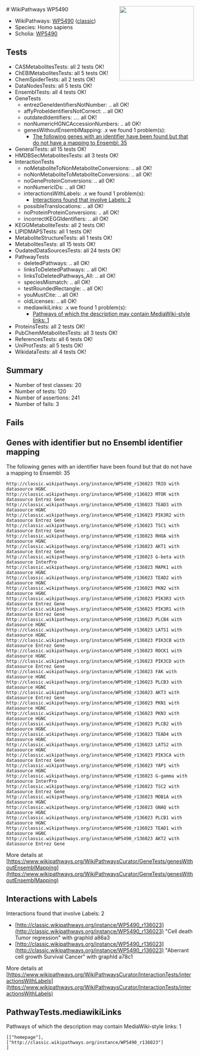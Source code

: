 <img style="float: right; width: 200px" src="https://upload.wikimedia.org/wikipedia/commons/thumb/8/83/Wplogo_with_text_500.png/640px-Wplogo_with_text_500.png" />
# WikiPathways WP5490

* WikiPathways: [WP5490](https://wikipathways.org/pathways/WP5490) ([classic](https://classic.wikipathways.org/instance/WP5490))
* Species: Homo sapiens
* Scholia: [WP5490](https://scholia.toolforge.org/wikipathways/WP5490)
## Tests
* CASMetabolitesTests: all 2 tests OK!
* ChEBIMetabolitesTests: all 5 tests OK!
* ChemSpiderTests: all 2 tests OK!
* DataNodesTests: all 5 tests OK!
* EnsemblTests: all 4 tests OK!
* GeneTests
    * entrezGeneIdentifiersNotNumber: .. all OK!
    * affyProbeIdentifiersNotCorrect: .. all OK!
    * outdatedIdentifiers: .... all OK!
    * nonNumericHGNCAccessionNumbers: .. all OK!
    * genesWithoutEnsemblMapping: .x we found 1 problem(s):
        * [The following genes with an identifier have been found but that do not have a mapping to Ensembl: 35](#c4e54350)
* GeneralTests: all 15 tests OK!
* HMDBSecMetabolitesTests: all 3 tests OK!
* InteractionTests
    * noMetaboliteToNonMetaboliteConversions: .. all OK!
    * noNonMetaboliteToMetaboliteConversions: .. all OK!
    * noGeneProteinConversions: .. all OK!
    * nonNumericIDs: .. all OK!
    * interactionsWithLabels: .x we found 1 problem(s):
        * [Interactions found that involve Labels: 2](#630d2679)
    * possibleTranslocations: .. all OK!
    * noProteinProteinConversions: .. all OK!
    * incorrectKEGGIdentifiers: .. all OK!
* KEGGMetaboliteTests: all 2 tests OK!
* LIPIDMAPSTests: all 1 tests OK!
* MetaboliteStructureTests: all 1 tests OK!
* MetabolitesTests: all 15 tests OK!
* OudatedDataSourcesTests: all 24 tests OK!
* PathwayTests
    * deletedPathways: .. all OK!
    * linksToDeletedPathways: .. all OK!
    * linksToDeletedPathways_All: .. all OK!
    * speciesMismatch: .. all OK!
    * testRoundedRectangle: .. all OK!
    * youMustCite: .. all OK!
    * oldLicenses: .. all OK!
    * mediawikiLinks: .x we found 1 problem(s):
        * [Pathways of which the description may contain MediaWiki-style links: 1](#da69cf45)
* ProteinsTests: all 2 tests OK!
* PubChemMetabolitesTests: all 3 tests OK!
* ReferencesTests: all 6 tests OK!
* UniProtTests: all 5 tests OK!
* WikidataTests: all 4 tests OK!


## Summary

* Number of test classes: 20
* Number of tests: 120
* Number of assertions: 241
* Number of fails: 3

## Fails

<a name="c4e54350" />

## Genes with identifier but no Ensembl identifier mapping

The following genes with an identifier have been found but that do not have a mapping to Ensembl: 35
```
http://classic.wikipathways.org/instance/WP5490_r136023 TRIO with datasource HGNC
http://classic.wikipathways.org/instance/WP5490_r136023 MTOR with datasource Entrez Gene
http://classic.wikipathways.org/instance/WP5490_r136023 TEAD3 with datasource HGNC
http://classic.wikipathways.org/instance/WP5490_r136023 PIK3R2 with datasource Entrez Gene
http://classic.wikipathways.org/instance/WP5490_r136023 TSC1 with datasource Entrez Gene
http://classic.wikipathways.org/instance/WP5490_r136023 RHOA with datasource HGNC
http://classic.wikipathways.org/instance/WP5490_r136023 AKT1 with datasource Entrez Gene
http://classic.wikipathways.org/instance/WP5490_r136023 G-beta with datasource InterPro
http://classic.wikipathways.org/instance/WP5490_r136023 MAPK1 with datasource HGNC
http://classic.wikipathways.org/instance/WP5490_r136023 TEAD2 with datasource HGNC
http://classic.wikipathways.org/instance/WP5490_r136023 PKN2 with datasource HGNC
http://classic.wikipathways.org/instance/WP5490_r136023 PIK3R3 with datasource Entrez Gene
http://classic.wikipathways.org/instance/WP5490_r136023 PIK3R1 with datasource Entrez Gene
http://classic.wikipathways.org/instance/WP5490_r136023 PLCB4 with datasource HGNC
http://classic.wikipathways.org/instance/WP5490_r136023 LATS1 with datasource HGNC
http://classic.wikipathways.org/instance/WP5490_r136023 PIK3CB with datasource Entrez Gene
http://classic.wikipathways.org/instance/WP5490_r136023 ROCK1 with datasource HGNC
http://classic.wikipathways.org/instance/WP5490_r136023 PIK3CD with datasource Entrez Gene
http://classic.wikipathways.org/instance/WP5490_r136023 FAK with datasource HGNC
http://classic.wikipathways.org/instance/WP5490_r136023 PLCB3 with datasource HGNC
http://classic.wikipathways.org/instance/WP5490_r136023 AKT3 with datasource Entrez Gene
http://classic.wikipathways.org/instance/WP5490_r136023 PKN1 with datasource HGNC
http://classic.wikipathways.org/instance/WP5490_r136023 PKN3 with datasource HGNC
http://classic.wikipathways.org/instance/WP5490_r136023 PLCB2 with datasource HGNC
http://classic.wikipathways.org/instance/WP5490_r136023 TEAD4 with datasource HGNC
http://classic.wikipathways.org/instance/WP5490_r136023 LATS2 with datasource HGNC
http://classic.wikipathways.org/instance/WP5490_r136023 PIK3CA with datasource Entrez Gene
http://classic.wikipathways.org/instance/WP5490_r136023 YAP1 with datasource HGNC
http://classic.wikipathways.org/instance/WP5490_r136023 G-gamma with datasource InterPro
http://classic.wikipathways.org/instance/WP5490_r136023 TSC2 with datasource Entrez Gene
http://classic.wikipathways.org/instance/WP5490_r136023 MOB1A with datasource HGNC
http://classic.wikipathways.org/instance/WP5490_r136023 GNAQ with datasource HGNC
http://classic.wikipathways.org/instance/WP5490_r136023 PLCB1 with datasource HGNC
http://classic.wikipathways.org/instance/WP5490_r136023 TEAD1 with datasource HGNC
http://classic.wikipathways.org/instance/WP5490_r136023 AKT2 with datasource Entrez Gene
```

More details at [https://www.wikipathways.org/WikiPathwaysCurator/GeneTests/genesWithoutEnsemblMapping](https://www.wikipathways.org/WikiPathwaysCurator/GeneTests/genesWithoutEnsemblMapping)

<a name="630d2679" />

## Interactions with Labels

Interactions found that involve Labels: 2

* [http://classic.wikipathways.org/instance/WP5490_r136023](http://classic.wikipathways.org/instance/WP5490_r136023) "Cell death
Tumor regression" with graphId a86a3
* [http://classic.wikipathways.org/instance/WP5490_r136023](http://classic.wikipathways.org/instance/WP5490_r136023) "Aberrant cell growth
Survival
Cancer" with graphId a78c1


More details at [https://www.wikipathways.org/WikiPathwaysCurator/InteractionTests/interactionsWithLabels](https://www.wikipathways.org/WikiPathwaysCurator/InteractionTests/interactionsWithLabels)

<a name="da69cf45" />

## PathwayTests.mediawikiLinks

Pathways of which the description may contain MediaWiki-style links: 1
```
[["homepage"],
["http://classic.wikipathways.org/instance/WP5490_r136023"]
]
```

